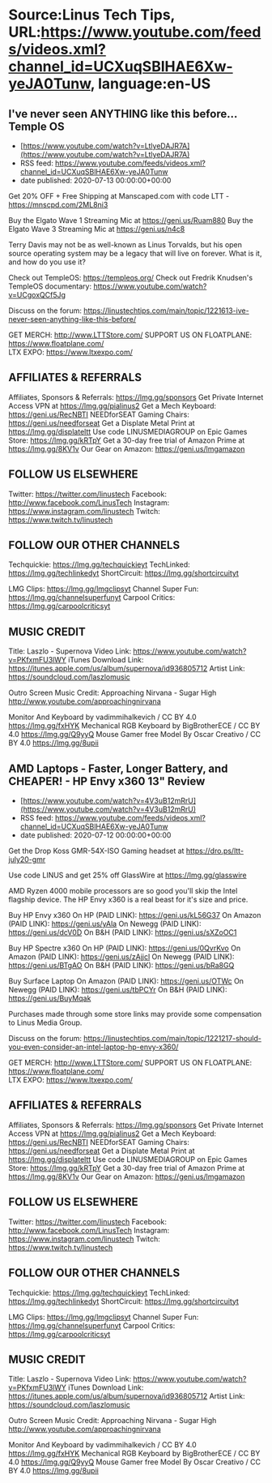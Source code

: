 # Source:Linus Tech Tips, URL:https://www.youtube.com/feeds/videos.xml?channel_id=UCXuqSBlHAE6Xw-yeJA0Tunw, language:en-US

## I've never seen ANYTHING like this before... Temple OS
 - [https://www.youtube.com/watch?v=LtlyeDAJR7A](https://www.youtube.com/watch?v=LtlyeDAJR7A)
 - RSS feed: https://www.youtube.com/feeds/videos.xml?channel_id=UCXuqSBlHAE6Xw-yeJA0Tunw
 - date published: 2020-07-13 00:00:00+00:00

Get 20% OFF + Free Shipping at Manscaped.com with code LTT - https://mnscpd.com/2ML8ni3

Buy the Elgato Wave 1 Streaming Mic at https://geni.us/Ruam880
Buy the Elgato Wave 3 Streaming Mic at https://geni.us/n4c8

Terry Davis may not be as well-known as Linus Torvalds, but his open source operating system may be a legacy that will live on forever. What is it, and how do you use it?

Check out TempleOS: https://templeos.org/
Check out Fredrik Knudsen's TempleOS documentary: https://www.youtube.com/watch?v=UCgoxQCf5Jg

Discuss on the forum: https://linustechtips.com/main/topic/1221613-ive-never-seen-anything-like-this-before/


GET MERCH: http://www.LTTStore.com/
SUPPORT US ON FLOATPLANE: https://www.floatplane.com/  
LTX EXPO: https://www.ltxexpo.com/   

AFFILIATES & REFERRALS
---------------------------------------------------
Affiliates, Sponsors & Referrals: https://lmg.gg/sponsors
Get Private Internet Access VPN at https://lmg.gg/pialinus2
Get a Mech Keyboard: https://geni.us/RecNBTI
NEEDforSEAT Gaming Chairs: https://geni.us/needforseat
Get a Displate Metal Print at https://lmg.gg/displateltt
Use code LINUSMEDIAGROUP on Epic Games Store: https://lmg.gg/kRTpY
Get a 30-day free trial of Amazon Prime at https://lmg.gg/8KV1v
Our Gear on Amazon: https://geni.us/lmgamazon
 
FOLLOW US ELSEWHERE
---------------------------------------------------  
Twitter: https://twitter.com/linustech
Facebook: http://www.facebook.com/LinusTech
Instagram: https://www.instagram.com/linustech
Twitch: https://www.twitch.tv/linustech

FOLLOW OUR OTHER CHANNELS
---------------------------------------------------  
Techquickie: https://lmg.gg/techquickieyt
TechLinked: https://lmg.gg/techlinkedyt
ShortCircuit: https://lmg.gg/shortcircuityt

LMG Clips: https://lmg.gg/lmgclipsyt
Channel Super Fun: https://lmg.gg/channelsuperfunyt
Carpool Critics: https://lmg.gg/carpoolcriticsyt

MUSIC CREDIT
---------------------------------------------------  
Title: Laszlo - Supernova
Video Link: https://www.youtube.com/watch?v=PKfxmFU3lWY
iTunes Download Link: https://itunes.apple.com/us/album/supernova/id936805712
Artist Link: https://soundcloud.com/laszlomusic

Outro Screen Music Credit: Approaching Nirvana - Sugar High http://www.youtube.com/approachingnirvana

Monitor And Keyboard by vadimmihalkevich / CC BY 4.0 https://lmg.gg/fxHYK 
Mechanical RGB Keyboard by BigBrotherECE / CC BY 4.0 https://lmg.gg/Q9yyQ 
Mouse Gamer free Model By Oscar Creativo / CC BY 4.0 https://lmg.gg/8upii

## AMD Laptops - Faster, Longer Battery, and CHEAPER! - HP Envy x360 13" Review
 - [https://www.youtube.com/watch?v=4V3uB12mRrU](https://www.youtube.com/watch?v=4V3uB12mRrU)
 - RSS feed: https://www.youtube.com/feeds/videos.xml?channel_id=UCXuqSBlHAE6Xw-yeJA0Tunw
 - date published: 2020-07-12 00:00:00+00:00

Get the Drop Koss GMR-54X-ISO Gaming headset at https://dro.ps/ltt-july20-gmr

Use code LINUS and get 25% off GlassWire at https://lmg.gg/glasswire

AMD Ryzen 4000 mobile processors are so good you'll skip the Intel flagship device.  The HP Envy x360 is a real beast for it's size and price.

Buy HP Envy x360
On HP (PAID LINK): https://geni.us/kL56G37
On Amazon (PAID LINK): https://geni.us/yAla
On Newegg (PAID LINK): https://geni.us/dcV0D
On B&H (PAID LINK): https://geni.us/sXZoOC1

Buy HP Spectre x360
On HP (PAID LINK): https://geni.us/0QvrKvo
On Amazon (PAID LINK): https://geni.us/zAjjcl
On Newegg (PAID LINK): https://geni.us/BTgAO
On B&H (PAID LINK): https://geni.us/bRa8GQ

Buy Surface Laptop
On Amazon (PAID LINK): https://geni.us/OTWc
On Newegg (PAID LINK): https://geni.us/tbPCYr
On B&H (PAID LINK): https://geni.us/BuyMqak

Purchases made through some store links may provide some compensation to Linus Media Group.

Discuss on the forum: https://linustechtips.com/main/topic/1221217-should-you-even-consider-an-intel-laptop-hp-envy-x360/

GET MERCH: http://www.LTTStore.com/
SUPPORT US ON FLOATPLANE: https://www.floatplane.com/  
LTX EXPO: https://www.ltxexpo.com/   

AFFILIATES & REFERRALS
---------------------------------------------------
Affiliates, Sponsors & Referrals: https://lmg.gg/sponsors
Get Private Internet Access VPN at https://lmg.gg/pialinus2
Get a Mech Keyboard: https://geni.us/RecNBTI
NEEDforSEAT Gaming Chairs: https://geni.us/needforseat
Get a Displate Metal Print at https://lmg.gg/displateltt
Use code LINUSMEDIAGROUP on Epic Games Store: https://lmg.gg/kRTpY
Get a 30-day free trial of Amazon Prime at https://lmg.gg/8KV1v
Our Gear on Amazon: https://geni.us/lmgamazon
 
FOLLOW US ELSEWHERE
---------------------------------------------------  
Twitter: https://twitter.com/linustech
Facebook: http://www.facebook.com/LinusTech
Instagram: https://www.instagram.com/linustech
Twitch: https://www.twitch.tv/linustech

FOLLOW OUR OTHER CHANNELS
---------------------------------------------------  
Techquickie: https://lmg.gg/techquickieyt
TechLinked: https://lmg.gg/techlinkedyt
ShortCircuit: https://lmg.gg/shortcircuityt

LMG Clips: https://lmg.gg/lmgclipsyt
Channel Super Fun: https://lmg.gg/channelsuperfunyt
Carpool Critics: https://lmg.gg/carpoolcriticsyt

MUSIC CREDIT
---------------------------------------------------  
Title: Laszlo - Supernova
Video Link: https://www.youtube.com/watch?v=PKfxmFU3lWY
iTunes Download Link: https://itunes.apple.com/us/album/supernova/id936805712
Artist Link: https://soundcloud.com/laszlomusic

Outro Screen Music Credit: Approaching Nirvana - Sugar High http://www.youtube.com/approachingnirvana

Monitor And Keyboard by vadimmihalkevich / CC BY 4.0 https://lmg.gg/fxHYK 
Mechanical RGB Keyboard by BigBrotherECE / CC BY 4.0 https://lmg.gg/Q9yyQ 
Mouse Gamer free Model By Oscar Creativo / CC BY 4.0 https://lmg.gg/8upii

